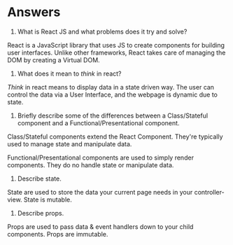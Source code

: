 # Answers

1.  What is React JS and what problems does it try and solve?

React is a JavaScript library that uses JS to create components for building user interfaces. Unlike other frameworks, React takes care of managing the DOM by creating a Virtual DOM.

1.  What does it mean to _think_ in react?

_Think_ in react means to display data in a state driven way. The user can control the data via a User Interface, and the webpage is dynamic due to state.

1.  Briefly describe some of the differences between a Class/Stateful component and a Functional/Presentational component.

Class/Stateful components extend the React Component. They're typically used to manage state and manipulate data.

Functional/Presentational components are used to simply render components. They do no handle state or manipulate data.

1.  Describe state.

State are used to store the data your current page needs in your controller-view. State is mutable.

1.  Describe props.

Props are used to pass data & event handlers down to your child components. Props are immutable.
